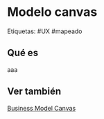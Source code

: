 # Modelo canvas
Etiquetas: #UX #mapeado 

## Qué es
aaa

## Ver también
[Business Model Canvas](../../herramientas-de-mapeado/canvas/business-model-canvas.md)